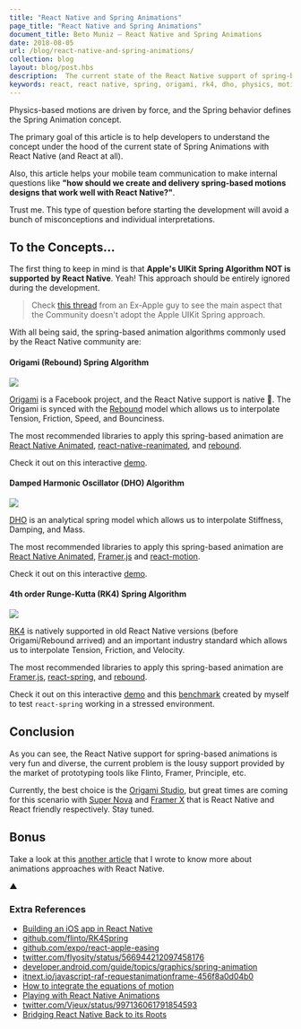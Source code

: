 ```yaml
---
title: "React Native and Spring Animations"
page_title: "React Native and Spring Animations"
document_title: Beto Muniz — React Native and Spring Animations
date: 2018-08-05
url: /blog/react-native-and-spring-animations/
collection: blog
layout: blog/post.hbs
description:  The current state of the React Native support of spring-based animations.
keywords: react, react native, spring, origami, rk4, dho, physics, motions, motion designs, animations
---
```


Physics-based motions are driven by force, and the Spring behavior defines the Spring Animation concept.

The primary goal of this article is to help developers to understand the concept under the hood of the current state of Spring Animations with React Native (and React at all).

Also, this article helps your mobile team communication to make internal questions like **"how should we create and delivery spring-based motions designs that work well with React Native?"**.

Trust me. This type of question before starting the development will avoid a bunch of misconceptions and individual interpretations.

## To the Concepts...

The first thing to keep in mind is that **Apple's UIKit Spring Algorithm NOT is supported by React Native**. Yeah! This approach should be entirely ignored during the development.

> Check [this thread](https://twitter.com/andy_matuschak/status/566736015188963328) from an Ex-Apple guy to see the main aspect that the Community doesn't adopt the Apple UIKit Spring approach.

With all being said, the spring-based animation algorithms commonly used by the React Native community are:

#### Origami (Rebound) Spring Algorithm
<img src="https://user-images.githubusercontent.com/1680157/43672456-b37c1636-9784-11e8-8573-3b56eadfbacf.gif" style="box-shadow: none" />

[Origami](https://origami.design/) is a Facebook project, and the React Native support is native 🤯. The Origami is synced with the [Rebound](http://facebook.github.io/rebound/) model which allows us to interpolate Tension, Friction, Speed, and Bounciness.

The most recommended libraries to apply this spring-based animation are [React Native Animated](https://facebook.github.io/react-native/docs/animated), [react-native-reanimated](https://github.com/kmagiera/react-native-reanimated), and [rebound](http://facebook.github.io/rebound/).

Check it out on this interactive [demo](http://facebook.github.io/rebound/).

#### Damped Harmonic Oscillator (DHO) Algorithm
<img src="https://user-images.githubusercontent.com/1680157/43672497-792eeb06-9785-11e8-9d07-6864caddc848.gif" style="box-shadow: none" />

[DHO](https://en.wikipedia.org/wiki/Harmonic_oscillator#Damped_harmonic_oscillator) is an analytical spring model which allows us to interpolate Stiffness, Damping, and Mass.

The most recommended libraries to apply this spring-based animation are [React Native Animated](https://facebook.github.io/react-native/docs/animated), [Framer.js](https://github.com/koenbok/Framer) and [react-motion](https://github.com/chenglou/react-motion).

Check it out on this interactive [demo](http://chenglou.github.io/react-motion/demos/demo5-spring-parameters-chooser/).

#### 4th order Runge-Kutta  (RK4) Spring Algorithm
<img src="https://user-images.githubusercontent.com/1680157/43672498-794e1c92-9785-11e8-9a39-c3dec40afdfa.gif" style="box-shadow: none" />

[RK4](http://lpsa.swarthmore.edu/NumInt/NumIntFourth.html) is natively supported in old React Native versions (before Origami/Rebound arrived) and an important industry standard which allows us to interpolate Tension, Friction, and Velocity.

The most recommended libraries to apply this spring-based animation are [Framer.js](https://github.com/koenbok/Framer), [react-spring](https://github.com/drcmda/react-spring), and [rebound](https://github.com/facebook/rebound-js).

Check it out on this interactive [demo](http://stakes.github.io/framerplayground/) and this [benchmark](https://spectrum.chat/thread/64c49333-d105-49bc-9149-61987acf679b) created by myself to test `react-spring` working in a stressed environment.

## Conclusion

As you can see, the React Native support for spring-based animations is very fun and diverse, the current problem is the lousy support provided by the market of prototyping tools like Flinto, Framer, Principle, etc.

Currently, the best choice is the [Origami Studio](https://origami.design/), but great times are coming for this scenario with [Super Nova](https://supernova.studio/) and [Framer X](https://framer.com/x/) that is React Native and React friendly respectively. Stay tuned.

## Bonus

Take a look at this [another article](https://betomuniz.com/blog/main-topics-to-care-about-before-including-motion-designs-in-your-react-native-application/) that I wrote to know more about animations approaches with React Native.

▲

### Extra References

- [Building an iOS app in React Native](https://medium.com/@vdg/building-an-ios-app-in-react-native-3db2f73fe878)
- [github.com/flinto/RK4Spring](https://github.com/flinto/RK4Spring)
- [github.com/expo/react-apple-easing](https://github.com/expo/react-apple-easing)
- [twitter.com/flyosity/status/566944212097458176](https://twitter.com/flyosity/status/566944212097458176)
- [developer.android.com/guide/topics/graphics/spring-animation](https://developer.android.com/guide/topics/graphics/spring-animation)
- [itnext.io/javascript-raf-requestanimationframe-456f8a0d04b0](https://itnext.io/javascript-raf-requestanimationframe-456f8a0d04b0)
- [How to integrate the equations of motion](https://gafferongames.com/post/integration_basics/)
- [Playing with React Native Animations](https://hackernoon.com/playing-with-react-native-animations-d065e7e97391)
- [twitter.com/Vjeux/status/997136061791854593](https://twitter.com/Vjeux/status/997136061791854593)
- [Bridging React Native Back to its Roots](https://www.youtube.com/watch?v=aOWIJ4Mgb2k&feature=youtu.be)
